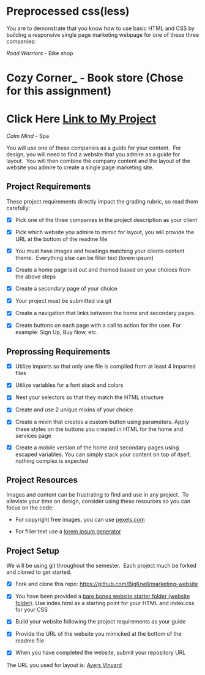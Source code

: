 # Preprocessed css(less)

You are to demonstrate that you know how to use basic HTML and CSS by building a responsive single page marketing webpage for one of these three companies:

_Road Warriors_ - Bike shop

# Cozy Corner_ - Book store (Chose for this assignment) 
# Click Here [Link to My Project](https://bills2780spa.netlify.com/)



_Calm Mind_ - Spa 


You will use one of these companies as a guide for your content.  For design, you will need to find a website that you admire as a guide for layout.  You will then combine the company content and the layout of the website you admire to create a single page marketing site.

## Project Requirements

These project requirements directly impact the grading rubric, so read them carefully:

- [x] Pick one of the three companies in the project description as your client

- [x] Pick which website you admire to mimic for layout, you will provide the URL at the bottom of the readme file

- [x] You must have images and headings matching your clients content theme.  Everything else can be filler text (lorem ipsum)

- [x] Create a home page laid out and themed based on your choices from the above steps

- [x] Create a secondary page of your choice 

- [x] Your project must be submitted via git

- [x] Create a navigation that links between the home and secondary pages.
  
- [x] Create buttons on each page with a call to action for the user.  For example: Sign Up, Buy Now, etc.
  

## Preprossing Requirements
- [x] Utilize imports so that only one file is compiled from at least 4 imported files

- [x] Utilize variables for a font stack and colors
  
- [x] Nest your selectors so that they match the HTML structure

- [x] Create and use 2 unique mixins of your choice

- [x] Create a mixin that creates a custom button using parameters.  Apply these styles on the buttons you created in HTML for the home and services page

- [x] Create a mobile version of the home and secondary pages using escaped variables.  You can simply stack your content on top of itself, nothing complex is expected


## Project Resources

Images and content can be frustrating to find and use in any project.  To alleviate your time on design, consider using these resources so you can focus on the code:

- For copyright free images, you can use [pexels.com](https://www.pexels.com/)

- For filler text use a [lorem ipsum generator](https://www.lipsum.com/)

## Project Setup

We will be using git throughout the semester.  Each project much be forked and cloned to get started.

- [x] Fork and clone this repo: https://github.com/BigKnell/marketing-website

- [x] You have been provided a [bare bones website starter folder (website folder)](website). Use index.html as a starting point for your HTML and index.css for your CSS

- [x] Build your website following the project requirements as your guide

- [x] Provide the URL of the website you mimicked at the bottom of the readme file

- [x] When you have completed the website, submit your repository URL

The URL you used for layout is: [Ayers Vinyard](http://www.ayresvineyard.com)
